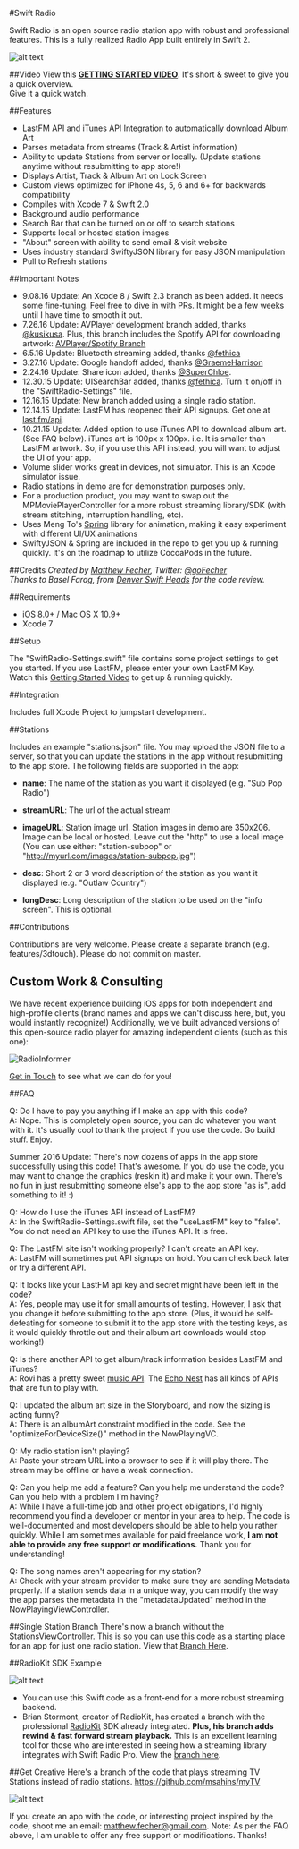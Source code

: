 #Swift Radio

Swift Radio is an open source radio station app with robust and professional features. This is a fully realized Radio App built entirely in Swift 2.

![alt text](http://matthewfecher.com/wp-content/uploads/2015/09/screen-1.jpg "Swift Radio")

##Video
View this [**GETTING STARTED VIDEO**](https://youtu.be/m7jiajCHFvc).
It's short & sweet to give you a quick overview.  
Give it a quick watch.

##Features

- LastFM API and iTunes API Integration to automatically download Album Art
- Parses metadata from streams (Track & Artist information)
- Ability to update Stations from server or locally. (Update stations anytime without resubmitting to app store!)
- Displays Artist, Track & Album Art on Lock Screen
- Custom views optimized for iPhone 4s, 5, 6 and 6+ for backwards compatibility
- Compiles with Xcode 7 & Swift 2.0
- Background audio performance
- Search Bar that can be turned on or off to search stations
- Supports local or hosted station images
- "About" screen with ability to send email & visit website
- Uses industry standard SwiftyJSON library for easy JSON manipulation
- Pull to Refresh stations

##Important Notes
- 9.08.16 Update: An Xcode 8 / Swift 2.3 branch as been added. It needs some fine-tuning. Feel free to dive in with PRs. It might be a few weeks until I have time to smooth it out.
- 7.26.16 Update: AVPlayer development branch added, thanks [@kusikusa](https://github.com/kusikusa). Plus, this branch includes the Spotify API for downloading artwork: [AVPlayer/Spotify Branch](https://github.com/swiftcodex/Swift-Radio-Pro/tree/avplayer)
- 6.5.16 Update: Bluetooth streaming added, thanks [@fethica](https://github.com/fethica)
- 3.27.16 Update: Google handoff added, thanks [@GraemeHarrison](https://github.com/GraemeHarrison)
- 2.24.16 Update: Share icon added, thanks [@SuperChloe](https://github.com/SuperChloe).  
- 12.30.15 Update: UISearchBar added, thanks [@fethica](https://github.com/fethica). Turn it on/off in the "SwiftRadio-Settings" file.  
- 12.16.15 Update: New branch added using a single radio station.
- 12.14.15 Update: LastFM has reopened their API signups. Get one at [last.fm/api](http://www.last.fm/api).
- 10.21.15 Update: Added option to use iTunes API to download album art. (See FAQ below). iTunes art is 100px x 100px. i.e. It is smaller than LastFM artwork. So, if you use this API instead, you will want to adjust the UI of your app.
- Volume slider works great in devices, not simulator. This is an Xcode simulator issue.  
- Radio stations in demo are for demonstration purposes only. 
- For a production product, you may want to swap out the MPMoviePlayerController for a more robust streaming library/SDK (with stream stitching, interruption handling, etc).
- Uses Meng To's [Spring](https://github.com/MengTo/Spring) library for animation, making it easy experiment with different UI/UX animations
- SwiftyJSON & Spring are included in the repo to get you up & running quickly. It's on the roadmap to utilize CocoaPods in the future. 

##Credits
*Created by [Matthew Fecher](http://matthewfecher.com), Twitter: [@goFecher](http://twitter.com/goFecher)*  
*Thanks to Basel Farag, from [Denver Swift Heads](http://www.meetup.com/Denver-Swift-Heads/) for the code review.*  

##Requirements

- iOS 8.0+ / Mac OS X 10.9+
- Xcode 7

##Setup

The "SwiftRadio-Settings.swift" file contains some project settings to get you started. If you use LastFM, please enter your own LastFM Key.  
Watch this [Getting Started Video](https://youtu.be/m7jiajCHFvc) to get up & running quickly.

##Integration

Includes full Xcode Project to jumpstart development.

##Stations 

Includes an example "stations.json" file. You may upload the JSON file to a server, so that you can update the stations in the app without resubmitting to the app store. The following fields are supported in the app:

- **name**: The name of the station as you want it displayed (e.g. "Sub Pop Radio")

- **streamURL**: The url of the actual stream

- **imageURL**: Station image url. Station images in demo are 350x206. Image can be local or hosted. Leave out the "http" to use a local image (You can use either: "station-subpop" or "http://myurl.com/images/station-subpop.jpg")

- **desc**: Short 2 or 3 word description of the station as you want it displayed (e.g. "Outlaw Country")

- **longDesc**: Long description of the station to be used on the "info screen". This is optional.

##Contributions

Contributions are very welcome. Please create a separate branch (e.g. features/3dtouch). Please do not commit on master.

## Custom Work & Consulting

We have recent experience building iOS apps for both independent and high-profile clients (brand names and apps we can't discuss here, but, you would instantly recognize!) Additionally, we've built advanced versions of this open-source radio player for amazing independent clients (such as this one):

![RadioInformer](http://matthewfecher.com/wp-content/uploads/2016/08/SideBySide.jpg)

[Get in Touch](http://matthewfecher.com/contact/) to see what we can do for you!

##FAQ

Q: Do I have to pay you anything if I make an app with this code?  
A: Nope. This is completely open source, you can do whatever you want with it. It's usually cool to thank the project if you use the code. Go build stuff. Enjoy.

Summer 2016 Update: There's now dozens of apps in the app store successfully using this code! That's awesome. If you do use the code, you may want to change the graphics (reskin it) and make it your own. There's no fun in just resubmitting someone else's app to the app store "as is", add something to it! :)

Q: How do I use the iTunes API instead of LastFM?  
A: In the SwiftRadio-Settings.swift file, set the "useLastFM" key to "false". You do not need an API key to use the iTunes API. It is free.

Q: The LastFM site isn't working properly? I can't create an API key.  
A: LastFM will sometimes put API signups on hold. You can check back later or try a different API.

Q: It looks like your LastFM api key and secret might have been left in the code?  
A: Yes, people may use it for small amounts of testing. However, I ask that you change it before submitting to the app store. (Plus, it would be self-defeating for someone to submit it to the app store with the testing keys, as it would quickly throttle out and their album art downloads would stop working!)

Q: Is there another API to get album/track information besides LastFM and iTunes?  
A: Rovi has a pretty sweet [music API](http://prod-doc.rovicorp.com/mashery/index.php/Data/APIs/Rovi-Music). The [Echo Nest](http://developer.echonest.com/) has all kinds of APIs that are fun to play with. 

Q: I updated the album art size in the Storyboard, and now the sizing is acting funny?  
A: There is an albumArt constraint modified in the code. See the "optimizeForDeviceSize()" method in the NowPlayingVC.

Q: My radio station isn't playing?  
A: Paste your stream URL into a browser to see if it will play there. The stream may be offline or have a weak connection.

Q: Can you help me add a feature? Can you help me understand the code? Can you help with a problem I'm having?  
A: While I have a full-time job and other project obligations, I'd highly recommend you find a developer or mentor in your area to help. The code is well-documented and most developers should be able to help you rather quickly. While I am sometimes available for paid freelance work, **I am not able to provide any free support or modifications.** Thank you for understanding!

Q: The song names aren't appearing for my station?  
A: Check with your stream provider to make sure they are sending Metadata properly. If a station sends data in a unique way, you can modify the way the app parses the metadata in the "metadataUpdated" method in the NowPlayingViewController.

##Single Station Branch
There's now a branch without the StationsViewController. This is so you can use this code as a starting place for an app for just one radio station. View that [Branch Here](https://github.com/swiftcodex/Swift-Radio-Pro/tree/single-station).

##RadioKit SDK Example 

![alt text](http://matthewfecher.com/wp-content/uploads/2015/11/radiokit.jpg "RadioKit Example")

- You can use this Swift code as a front-end for a more robust streaming backend.
- Brian Stormont, creator of RadioKit, has created a branch with the professional [RadioKit](http://stormyprods.com/products/radiokit.php) SDK already integrated. **Plus, his branch adds rewind & fast forward stream playback.** This is an excellent learning tool for those who are interested in seeing how a streaming library integrates with Swift Radio Pro. View the [branch here](https://github.com/MostTornBrain/Swift-Radio-Pro/tree/RadioKit).

##Get Creative
Here's a branch of the code that plays streaming TV Stations instead of radio stations. https://github.com/msahins/myTV

![alt text](http://matthewfecher.com/wp-content/uploads/2015/11/myTV.png "Swift TV")

If you create an app with the code, or interesting project inspired by the code, shoot me an email: matthew.fecher@gmail.com. Note: As per the FAQ above, I am unable to offer any free support or modifications. Thanks!
